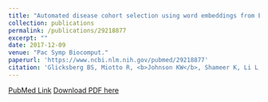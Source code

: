 ```yaml
---
title: "Automated disease cohort selection using word embeddings from Electronic Health Records"
collection: publications
permalink: /publications/29218877
excerpt: "" 
date: 2017-12-09
venue: "Pac Symp Biocomput."
paperurl: 'https://www.ncbi.nlm.nih.gov/pubmed/29218877'
citation: 'Glicksberg BS, Miotto R, <b>Johnson KW</b>, Shameer K, Li L, Chen R, Dudley JT. Pac Symp Biocomput. 2018;23:145-156. PubMed ID: 29218877'
---
```


[PubMed Link](https://www.ncbi.nlm.nih.gov/pubmed/29218877)
[Download PDF here](https://kippjohnson.com/files/29218877.pdf)

